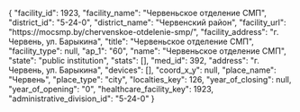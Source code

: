 {
    "facility_id": 1923,
    "facility_name": "Червеньское отделение СМП",
    "district_id": "5-24-0",
    "district_name": "Червенский район",
    "facility_url": "https:\/\/mocsmp.by\/chervenskoe-otdelenie-smp\/",
    "facility_address": "г. Червень, ул. Барыкина",
    "title": "Червеньское отделение СМП",
    "facility_type": null,
    "ap_1": "60",
    "name": "Червеньское отделение СМП",
    "state": "public institution",
    "stats": [],
    "med_id": 392,
    "address": "г. Червень, ул. Барыкина",
    "devices": [],
    "coord_x_y": null,
    "place_name": "Червень",
    "place_type": "city",
    "localties_key": 126,
    "year_of_closing": null,
    "year_of_opening": "0",
    "healthcare_facility_key": 1923,
    "administrative_division_id": "5-24-0"
}